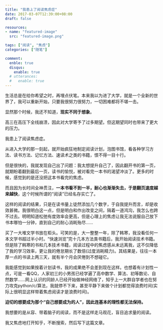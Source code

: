 ```yaml
---
title: "我患上了阅读焦虑症"
date: 2017-03-07T12:39:00+08:00
draft: false

resources:
- name: "featured-image"
  src: "featured-image.png"

tags: ["阅读", "焦虑"]
categories: ["随笔"]

comment:
  enble: true
  disqus:
    enable: true
  # utterances:
  #   enable: true
---
```



生活总是在给你希望之时，再埋点伏笔。本来我以为进了大学，就是一个全新的世界了，我可以重新开始，只要我很努力很努力，一切困难都将不堪一击。

显然那个时候，我还不知道，**现实不同于想象**。

高三在高压下全线崩溃，因此对大学寄予了过多期望。但这期望同时也带来了更大的压力。

我患上了阅读焦虑症。

从进入大学的那一刻起，就开始疯狂地制定阅读计划，泡图书馆，看各种学习方法、读书方法、记忆方法、速读术之类的书籍，恨不得一目十行。

但是很快的，我就发现自己出了问题：我太想提升自己了，因此翻开书的第一页，就期盼着翻到最后一页，读书的愉悦，被对看完一本书的渴望冲淡了。更多的时候，感觉到的是还没把这本书看完的焦虑。

而且因为长时间全神贯注，**一本书看不到一半，耐心也渐渐失去，于是翻页速度越来越快**，这个时候所谓的“阅读”已经名存实亡了。

这样的阅读的结果，只是在读书量上徒然添加几个数字，于自我提升而言，却是收效甚微。我很明白这一点，但是明白和作出改变之间，隔着一道鸿沟，我怎么也跨不过去。明明知道松弛有度效率会更高，但是心理上的焦虑让我无法说服自己放下书本哪怕一分钟，直到自己的耐心消耗殆尽……

买了一大堆文学书放在柜头。可笑的是，大一整整一年，除了韩寒，我没看任何一本文学书超过半小时。“快速浏览”完十几本方法类书籍后，我开始阅读技术书籍。但是除了韩寒的书和几本技术书籍，阅读过程中的焦虑感从未远离我，这不仅降低了我的学习效率，更让我的倦怠期长了数倍(过度消耗精力)。其结果是，往往一本厚一点的书读上两三天，就有半个月会厌倦到不想碰它。

我能感觉到如果按着计划读书，我的成果绝不会差到现在这样。也想着有计划性一点，可是一看QQ，人家初三的小男孩已经学遍了高中数学、算法、初等数论、自然数学……网上认识的同龄人已经开始做神经网络了，知乎上一大群自学者也在努力攻克python/c/算法，我就停不下来，甚至平静下来做个计划都觉得浪费时间(实际上很明显这样带着焦虑阅读才是浪费时间)。

**迫切的想要成为那个“自己想要成为的人”，因此连基本的理性都无法保持。**

我想要的是从容、带着脑子的阅读，而不是这样走马观花，盲目追求量的阅读。

我又焦虑地打开知乎，不断搜索，然后写下这篇文章。
